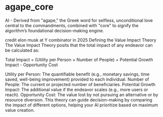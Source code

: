 # agape_core
AI  - Derived from "agape," the Greek word for selfless, unconditional love central to the commandments, combined with "core" to signify the algorithm’s foundational decision-making engine.


credit elon musk at Y combinator in 2025 
Defining the Value Impact Theory
The Value Impact Theory posits that the total impact of any endeavor can be calculated as:

Total Impact = (Utility per Person × Number of People) + Potential Growth Impact - Opportunity Cost

Utility per Person: The quantifiable benefit (e.g., monetary savings, time saved, well-being improvement) provided to each individual.
Number of People: The current or projected number of beneficiaries.
Potential Growth Impact: The additional value if the endeavor scales (e.g., more users or reach).
Opportunity Cost: The value lost by not pursuing an alternative or by resource diversion.
This theory can guide decision-making by comparing the impact of different options, helping your AI prioritize based on maximum value creation.